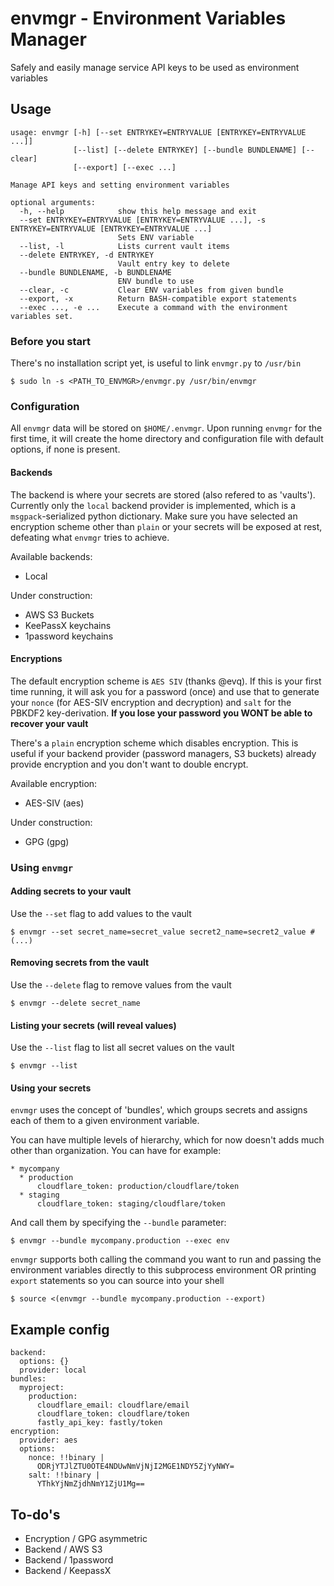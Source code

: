 # envmgr - Environment Variables Manager
Safely and easily manage service API keys to be used as environment variables

## Usage

    usage: envmgr [-h] [--set ENTRYKEY=ENTRYVALUE [ENTRYKEY=ENTRYVALUE ...]]
                  [--list] [--delete ENTRYKEY] [--bundle BUNDLENAME] [--clear]
                  [--export] [--exec ...]

    Manage API keys and setting environment variables

    optional arguments:
      -h, --help            show this help message and exit
      --set ENTRYKEY=ENTRYVALUE [ENTRYKEY=ENTRYVALUE ...], -s ENTRYKEY=ENTRYVALUE [ENTRYKEY=ENTRYVALUE ...]
                            Sets ENV variable
      --list, -l            Lists current vault items
      --delete ENTRYKEY, -d ENTRYKEY
                            Vault entry key to delete
      --bundle BUNDLENAME, -b BUNDLENAME
                            ENV bundle to use
      --clear, -c           Clear ENV variables from given bundle
      --export, -x          Return BASH-compatible export statements
      --exec ..., -e ...    Execute a command with the environment variables set.


### Before you start

There's no installation script yet, is useful to link `envmgr.py` to `/usr/bin`

    $ sudo ln -s <PATH_TO_ENVMGR>/envmgr.py /usr/bin/envmgr

### Configuration

All `envmgr` data will be stored on `$HOME/.envmgr`. Upon running `envmgr` for the first time, it will create the home directory and configuration file with default options, if none is present.

#### Backends

The backend is where your secrets are stored (also refered to as 'vaults'). Currently only the `local` backend provider is implemented, which is a `msgpack`-serialized python dictionary. Make sure you have selected an encryption scheme other than `plain` or your secrets will be exposed at rest, defeating what `envmgr` tries to achieve.

Available backends:
* Local

Under construction:
* AWS S3 Buckets
* KeePassX keychains
* 1password keychains

#### Encryptions

The default encryption scheme is `AES SIV` (thanks @evq). If this is your first time running, it will ask you for a password (once) and use that to generate your `nonce` (for AES-SIV encryption and decryption) and `salt` for the PBKDF2 key-derivation. **If you lose your password you WONT be able to recover your vault**

There's a `plain` encryption scheme which disables encryption. This is useful if your backend provider (password managers, S3 buckets) already provide encryption and you don't want to double encrypt.

Available encryption:
* AES-SIV (aes)

Under construction:
* GPG (gpg)

### Using `envmgr`

#### Adding secrets to your vault

Use the `--set` flag to add values to the vault

    $ envmgr --set secret_name=secret_value secret2_name=secret2_value # (...)

#### Removing secrets from the vault

Use the `--delete` flag to remove values from the vault

    $ envmgr --delete secret_name

#### Listing your secrets (**will reveal values**)

Use the `--list` flag to list all secret values on the vault

    $ envmgr --list

#### Using your secrets

`envmgr` uses the concept of 'bundles', which groups secrets and assigns
each of them to a given environment variable.

You can have multiple levels of hierarchy, which for now doesn't adds much other than organization. You can have for example:

    * mycompany
      * production
          cloudflare_token: production/cloudflare/token
      * staging
          cloudflare_token: staging/cloudflare/token

And call them by specifying the `--bundle` parameter:

    $ envmgr --bundle mycompany.production --exec env

`envmgr` supports both calling the command you want to run and passing the environment variables directly to this subprocess environment OR printing `export` statements so you can source into your shell

    $ source <(envmgr --bundle mycompany.production --export)


## Example config
    backend:
      options: {}
      provider: local
    bundles:
      myproject:
        production:
          cloudflare_email: cloudflare/email
          cloudflare_token: cloudflare/token
          fastly_api_key: fastly/token
    encryption:
      provider: aes
      options:
        nonce: !!binary |
          ODRjYTJlZTU0OTE4NDUwNmVjNjI2MGE1NDY5ZjYyNWY=
        salt: !!binary |
          YThkYjNmZjdhNmY1ZjU1Mg==

## To-do's
* Encryption / GPG asymmetric
* Backend / AWS S3
* Backend / 1password
* Backend / KeepassX
